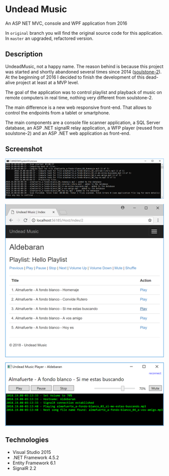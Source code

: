 # Undead Music

An ASP NET MVC, console and WPF application from 2016

In `original` branch you will find the original source code for this application. In `master` an upgraded, refactored version.

## Description 

UndeadMusic, not a happy name. The reason behind is because this project was started and shortly abandoned several times since 2014 ([soulstone-2](https://github.com/mamcer/soulstone-2)). At the beginning of 2016 I decided to finish the development of this dead-alive project at least at a MVP level. 

The goal of the application was to control playlist and playback of music on remote computers in real time, nothing very different from soulstone-2.

The main difference is a new web responsive front-end. That allows to control the endpoints from a tablet or smartphone.

The main components are a console file scanner application, a SQL Server database, an ASP .NET signalR relay application, a WFP player (reused from soulstone-2) and an ASP .NET web application as front-end. 

## Screenshot

![screenshot](https://raw.githubusercontent.com/mamcer/undead-music/master/doc/screenshot-01.png)

![screenshot](https://raw.githubusercontent.com/mamcer/undead-music/master/doc/screenshot-02.png)

![screenshot](https://raw.githubusercontent.com/mamcer/undead-music/master/doc/screenshot-03.png)

## Technologies

- Visual Studio 2015
- .NET Framework 4.5.2
- Entity Framework 6.1
- SignalR 2.2